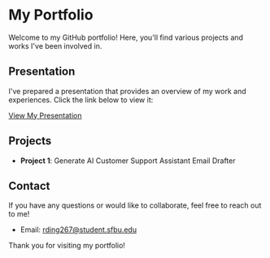 # My Portfolio

Welcome to my GitHub portfolio! Here, you'll find various projects and works I've been involved in.

## Presentation

I've prepared a presentation that provides an overview of my work and experiences. Click the link below to view it:

[View My Presentation](https://docs.google.com/presentation/d/e/2PACX-1vSlTODSRuxB0QkStht8ovneUwvwojDPMX8kUzZB78j8g6LLp3n9zIXuM3z7uX-Nm_09x6XKsNV-yKh2/pub?start=true&loop=true&delayms=3000)

## Projects

- **Project 1**: Generate AI Customer Support Assistant Email Drafter

## Contact

If you have any questions or would like to collaborate, feel free to reach out to me!

- Email: rding267@student.sfbu.edu

Thank you for visiting my portfolio!
